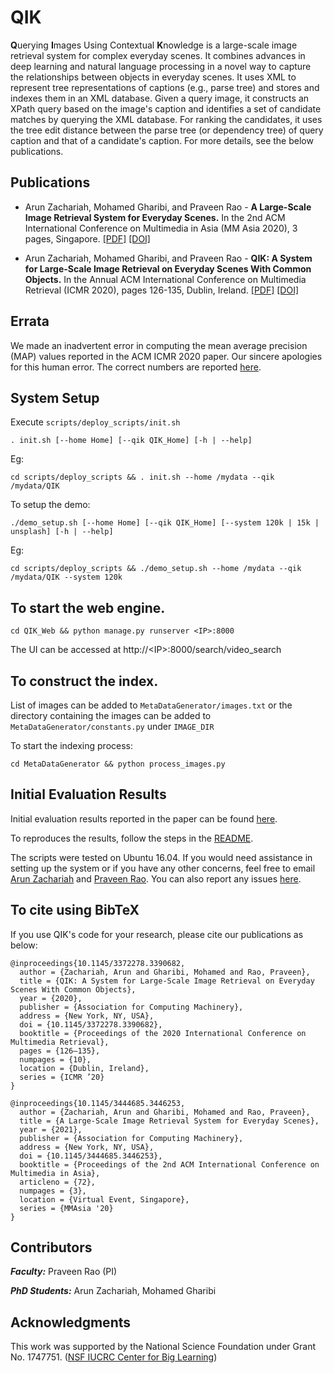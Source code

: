 # QIK
**Q**uerying **I**mages Using Contextual **K**nowledge is a large-scale image retrieval system for complex everyday scenes. It combines advances in deep learning and natural language processing in a novel way to capture the relationships between objects in everyday scenes. It uses XML to represent tree representations of captions (e.g., parse tree) and stores and indexes them in an XML database. Given a query image, it constructs an XPath query based on the image's caption and identifies a set of candidate matches by querying the XML database. For ranking the candidates, it uses the tree edit distance between the parse tree (or dependency tree) of query caption and that of a candidate's caption. For more details, see the below publications.

## Publications
* Arun Zachariah, Mohamed Gharibi, and Praveen Rao - **A Large-Scale Image Retrieval System for Everyday Scenes.** In the 2nd ACM International Conference on  Multimedia in Asia (MM Asia 2020), 3 pages, Singapore. [[PDF]](https://drive.google.com/file/d/1SC9g9P0dd6SKN4woumy_EYY4KAR5Ak7S/view) [[DOI]](https://doi.org/10.1145/3444685.3446253)

* Arun Zachariah, Mohamed Gharibi, and Praveen Rao - **QIK: A System for Large-Scale Image Retrieval on Everyday Scenes With Common Objects.** In the Annual ACM International Conference on Multimedia Retrieval (ICMR 2020), pages 126-135, Dublin, Ireland. [[PDF]](https://drive.google.com/file/d/1hcqZRtRFHK2eC39D8p2j-pCbl2CgVsvl/view) [[DOI]](https://doi.org/10.1145/3372278.3390682)



## Errata
We made an inadvertent error in computing the mean average precision (MAP) values reported in the ACM ICMR 2020 paper. Our sincere apologies for this human error. The correct numbers are reported [here](https://github.com/MU-Data-Science/QIK/tree/master/QIK_Evaluation#results).

## System Setup

Execute `scripts/deploy_scripts/init.sh`

```
. init.sh [--home Home] [--qik QIK_Home] [-h | --help]
```
Eg:
```
cd scripts/deploy_scripts && . init.sh --home /mydata --qik /mydata/QIK
```

To setup the demo:

```
./demo_setup.sh [--home Home] [--qik QIK_Home] [--system 120k | 15k | unsplash] [-h | --help]
```
Eg:
```
cd scripts/deploy_scripts && ./demo_setup.sh --home /mydata --qik /mydata/QIK --system 120k
```

## To start the web engine.
```
cd QIK_Web && python manage.py runserver <IP>:8000
```

The UI can be accessed at http://\<IP\>:8000/search/video_search

## To construct the index.
List of images can be added to `MetaDataGenerator/images.txt` or the directory containing the images can be added to `MetaDataGenerator/constants.py` under `IMAGE_DIR`

To start the indexing process:
```
cd MetaDataGenerator && python process_images.py
```

## Initial Evaluation Results
Initial evaluation results reported in the paper can be found [here](Documents/QIK_ICMR_Eval_Final.xlsx).

To reproduces the results, follow the steps in the [README](QIK_Evaluation/README.md).

The scripts were tested on Ubuntu 16.04. If you would need assistance in setting up the system or if you have any other concerns, feel free to email [Arun Zachariah](mailto:azachariah@mail.missouri.edu) and [Praveen Rao](mailto:praveen.rao@missouri.edu). You can also report any issues [here](https://github.com/MU-Data-Science/QIK/issues).

## To cite using BibTeX
If you use QIK's code for your research, please cite our publications as below:
```
@inproceedings{10.1145/3372278.3390682,
  author = {Zachariah, Arun and Gharibi, Mohamed and Rao, Praveen},
  title = {QIK: A System for Large-Scale Image Retrieval on Everyday Scenes With Common Objects},
  year = {2020},
  publisher = {Association for Computing Machinery},
  address = {New York, NY, USA},
  doi = {10.1145/3372278.3390682},
  booktitle = {Proceedings of the 2020 International Conference on Multimedia Retrieval},
  pages = {126–135},
  numpages = {10},
  location = {Dublin, Ireland},
  series = {ICMR ’20}
}
```
```
@inproceedings{10.1145/3444685.3446253,
  author = {Zachariah, Arun and Gharibi, Mohamed and Rao, Praveen},
  title = {A Large-Scale Image Retrieval System for Everyday Scenes},
  year = {2021},
  publisher = {Association for Computing Machinery},
  address = {New York, NY, USA},
  doi = {10.1145/3444685.3446253},
  booktitle = {Proceedings of the 2nd ACM International Conference on Multimedia in Asia},
  articleno = {72},
  numpages = {3},
  location = {Virtual Event, Singapore},
  series = {MMAsia '20}
}
```

## Contributors

***Faculty:*** Praveen Rao (PI)

***PhD Students:*** Arun Zachariah, Mohamed Gharibi

## Acknowledgments
This work was supported by the National Science Foundation under Grant No. 1747751. ([NSF IUCRC Center for Big Learning](http://nsfcbl.org))
